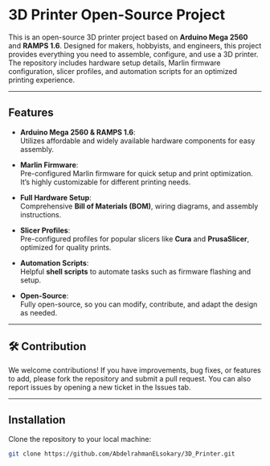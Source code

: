 # 3D Printer Open-Source Project

This is an open-source 3D printer project based on **Arduino Mega 2560** and **RAMPS 1.6**. Designed for makers, hobbyists, and engineers, this project provides everything you need to assemble, configure, and use a 3D printer. The repository includes hardware setup details, Marlin firmware configuration, slicer profiles, and automation scripts for an optimized printing experience.

---

## Features

- **Arduino Mega 2560 & RAMPS 1.6**:  
  Utilizes affordable and widely available hardware components for easy assembly.

- **Marlin Firmware**:  
  Pre-configured Marlin firmware for quick setup and print optimization. It’s highly customizable for different printing needs.

- **Full Hardware Setup**:  
  Comprehensive **Bill of Materials (BOM)**, wiring diagrams, and assembly instructions.

- **Slicer Profiles**:  
  Pre-configured profiles for popular slicers like **Cura** and **PrusaSlicer**, optimized for quality prints.

- **Automation Scripts**:  
  Helpful **shell scripts** to automate tasks such as firmware flashing and setup.

- **Open-Source**:  
  Fully open-source, so you can modify, contribute, and adapt the design as needed.

---

## 🛠️ Contribution

We welcome contributions! If you have improvements, bug fixes, or features to add, please fork the repository and submit a pull request. You can also report issues by opening a new ticket in the Issues tab.

---

## Installation

Clone the repository to your local machine:

```bash
git clone https://github.com/AbdelrahmanELsokary/3D_Printer.git
```
